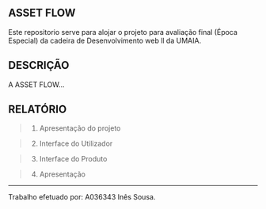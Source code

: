 ## ASSET FLOW

Este repositorio serve para alojar o projeto para avaliação final (Época Especial) da cadeira de Desenvolvimento web ll da UMAIA.

## DESCRIÇÃO

A ASSET FLOW...

## RELATÓRIO

> 1. Apresentação do projeto

> 2. Interface do Utilizador

> 3. Interface do Produto

> 4. Apresentação

---

Trabalho efetuado por: A036343 Inês Sousa.
